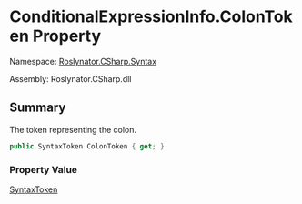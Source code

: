# ConditionalExpressionInfo\.ColonToken Property

Namespace: [Roslynator.CSharp.Syntax](../../README.md)

Assembly: Roslynator\.CSharp\.dll

## Summary

The token representing the colon\.

```csharp
public SyntaxToken ColonToken { get; }
```

### Property Value

[SyntaxToken](https://docs.microsoft.com/en-us/dotnet/api/microsoft.codeanalysis.syntaxtoken)

